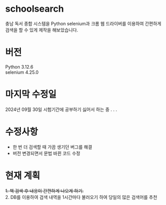 # schoolsearch
충남 독서 종합 시스템을 Python selenium과 크롬 웹 드라이버를 이용하여 간편하게 검색을 할 수 있게 제작을 해보았습니다.   

# 버전
Python 3.12.6  
selenium 4.25.0   

# 마지막 수정일
2024년 09월 30일
시험기간에 공부하기 싫어서 하는 중 . . .      

# 수정사항
- 한 번 더 검색할 때 가끔 생기던 버그를 해결
- 버전 변경되면서 문법 바뀐 코드 수정

# 현재 계획
~~1. 책 검색 후 내용이 간편하게 나오게 하기.~~  
2. DB를 이용하여 검색 내역을 1시간마다 불러오기 하여 당일의 많은 검색어를 추천  

